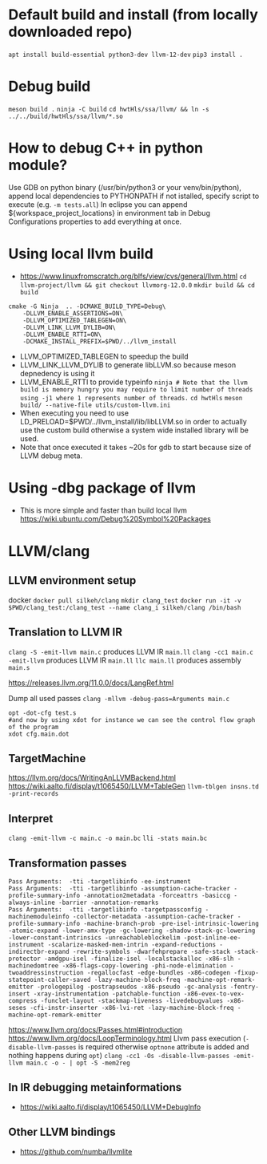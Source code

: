 # Default build and install (from locally downloaded repo)

`apt install build-essential python3-dev llvm-12-dev`
`pip3 install .`


# Debug build

`meson build .`
`ninja -C build`
`cd hwtHls/ssa/llvm/ && ln -s ../../build/hwtHls/ssa/llvm/*.so`

# How to debug C++ in python module?
Use GDB on python binary (/usr/bin/python3 or your venv/bin/python), append local dependencies to PYTHONPATH if not istalled, specify script to execute (e.g.  `-m tests.all`)
In eclipse you can append ${workspace_project_locations} in environment tab in Debug Configurations properties to add everything at once.

# Using local llvm build
* https://www.linuxfromscratch.org/blfs/view/cvs/general/llvm.html
`cd llvm-project/llvm && git checkout llvmorg-12.0.0`
`mkdir build && cd build`
```
cmake -G Ninja  .. -DCMAKE_BUILD_TYPE=Debug\
	-DLLVM_ENABLE_ASSERTIONS=ON\
	-DLLVM_OPTIMIZED_TABLEGEN=ON\
	-DLLVM_LINK_LLVM_DYLIB=ON\
	-DLLVM_ENABLE_RTTI=ON\
	-DCMAKE_INSTALL_PREFIX=$PWD/../llvm_install
```
* LLVM_OPTIMIZED_TABLEGEN to speedup the build
* LLVM_LINK_LLVM_DYLIB to generate libLLVM.so because meson depnedency is using it
* LLVM_ENABLE_RTTI to provide typeinfo
`ninja # Note that the llvm build is memory hungry you may require to limit number of threads using -j1 where 1 represents number of threads.`
`cd hwtHls`
`meson build/ --native-file utils/custom-llvm.ini`
* When executing you need to use LD_PRELOAD=$PWD/../llvm_install/lib/libLLVM.so in order to actually use the custom build otherwise a system wide installed library will be used.
* Note that once executed it takes ~20s for gdb to start because size of LLVM debug meta.

# Using -dbg package of llvm
* This is more simple and faster than build local llvm
https://wiki.ubuntu.com/Debug%20Symbol%20Packages

# LLVM/clang

## LLVM environment setup
docker
`docker pull silkeh/clang`
`mkdir clang_test`
`docker run -it -v $PWD/clang_test:/clang_test --name clang_i silkeh/clang /bin/bash`

## Translation to LLVM IR
`clang -S -emit-llvm main.c` produces  LLVM IR `main.ll`
`clang -cc1 main.c -emit-llvm` produces  LLVM IR `main.ll`
`llc main.ll` produces assembly `main.s`

https://releases.llvm.org/11.0.0/docs/LangRef.html

Dump all used passes
`clang -mllvm -debug-pass=Arguments main.c`
```
opt -dot-cfg test.s
#and now by using xdot for instance we can see the control flow graph of the program
xdot cfg.main.dot
```

## TargetMachine
https://llvm.org/docs/WritingAnLLVMBackend.html
https://wiki.aalto.fi/display/t1065450/LLVM+TableGen
`llvm-tblgen insns.td -print-records`

## Interpret
`clang -emit-llvm -c main.c -o main.bc`
`lli -stats main.bc`

## Transformation passes
```
Pass Arguments:  -tti -targetlibinfo -ee-instrument
Pass Arguments:  -tti -targetlibinfo -assumption-cache-tracker -profile-summary-info -annotation2metadata -forceattrs -basiccg -always-inline -barrier -annotation-remarks
Pass Arguments:  -tti -targetlibinfo -targetpassconfig -machinemoduleinfo -collector-metadata -assumption-cache-tracker -profile-summary-info -machine-branch-prob -pre-isel-intrinsic-lowering -atomic-expand -lower-amx-type -gc-lowering -shadow-stack-gc-lowering -lower-constant-intrinsics -unreachableblockelim -post-inline-ee-instrument -scalarize-masked-mem-intrin -expand-reductions -indirectbr-expand -rewrite-symbols -dwarfehprepare -safe-stack -stack-protector -amdgpu-isel -finalize-isel -localstackalloc -x86-slh -machinedomtree -x86-flags-copy-lowering -phi-node-elimination -twoaddressinstruction -regallocfast -edge-bundles -x86-codegen -fixup-statepoint-caller-saved -lazy-machine-block-freq -machine-opt-remark-emitter -prologepilog -postrapseudos -x86-pseudo -gc-analysis -fentry-insert -xray-instrumentation -patchable-function -x86-evex-to-vex-compress -funclet-layout -stackmap-liveness -livedebugvalues -x86-seses -cfi-instr-inserter -x86-lvi-ret -lazy-machine-block-freq -machine-opt-remark-emitter
```

https://www.llvm.org/docs/Passes.html#introduction
https://www.llvm.org/docs/LoopTerminology.html
Llvm pass execution (`-disable-llvm-passes` is required otherwise `optnone` attribute is added and nothing happens during `opt`)
`clang -cc1 -Os -disable-llvm-passes -emit-llvm main.c -o - | opt -S -mem2reg`


## In IR debugging metainformations

* https://wiki.aalto.fi/display/t1065450/LLVM+DebugInfo


## Other LLVM bindings

* https://github.com/numba/llvmlite